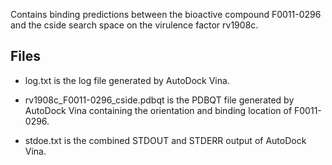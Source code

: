 Contains binding predictions between the bioactive compound F0011-0296 and the cside search space on the virulence factor rv1908c.

## Files

- log.txt is the log file generated by AutoDock Vina.

- rv1908c_F0011-0296_cside.pdbqt is the PDBQT file generated by AutoDock Vina containing the orientation and binding location of F0011-0296.

- stdoe.txt is the combined STDOUT and STDERR output of AutoDock Vina.


